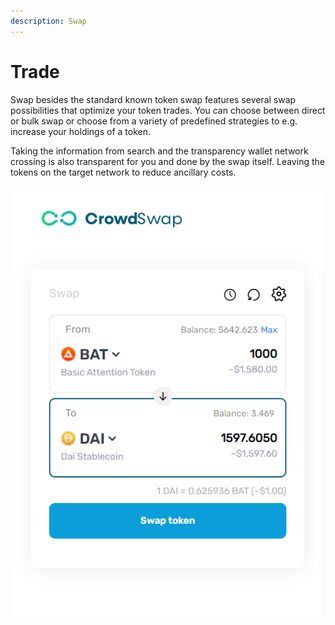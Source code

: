 ```yaml
---
description: Swap
---
```


# Trade


Swap besides the standard known token swap features several swap possibilities that optimize your token trades. You can choose between direct or bulk swap or choose from a variety of predefined strategies to e.g. increase your holdings of a token.

Taking the information from search and the transparency wallet network crossing is also transparent for you and done by the swap itself. Leaving the tokens on the target network to reduce ancillary costs.&#x20;

![](<../.gitbook/assets/swap.png>)